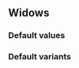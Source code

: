 ## Widows

<!-- <values.widows> -->
### Default values

<!-- </values.widows> -->

<!-- <variants.widows> -->
### Default variants

<!-- </variants.widows> -->